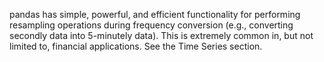 pandas has simple, powerful, and efficient functionality for performing resampling 
operations during frequency conversion (e.g., converting secondly data into 5-minutely data). 
This is extremely common in, but not limited to, financial applications. 
See the Time Series section.

